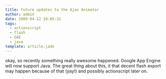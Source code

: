 ```yaml
---
title: Future updates to the Ajax Animator
author: admin
date: 2009-04-12 10:05:31
tags: 
  - actionscript
  - flash
  - GAE
  - java
template: article.jade
---
```


okay, so recently something really awesome happened. Google App Engine will now support Java. The great thing about this, it that decent flash export may happen because of that (yay!) and possibly actionscript later on.
